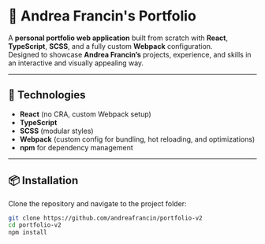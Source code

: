 # 📂 Andrea Francin's Portfolio

A **personal portfolio web application** built from scratch with **React**, **TypeScript**, **SCSS**, and a fully custom **Webpack** configuration.  
Designed to showcase **Andrea Francin’s** projects, experience, and skills in an interactive and visually appealing way.

---

## 🚀 Technologies

- **React** (no CRA, custom Webpack setup)
- **TypeScript**
- **SCSS** (modular styles)
- **Webpack** (custom config for bundling, hot reloading, and optimizations)
- **npm** for dependency management

---

## 📦 Installation

Clone the repository and navigate to the project folder:

```bash
git clone https://github.com/andreafrancin/portfolio-v2
cd portfolio-v2
npm install
```
